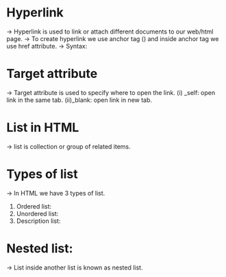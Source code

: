 # Hyperlink

-> Hyperlink is used to link or attach different documents to our web/html page.
-> To create hyperlink we use anchor tag (<a></a>) and inside anchor tag we use href attribute.
-> Syntax: <a href="" target=""></a>

# Target attribute

-> Target attribute is used to specify where to open the link.
(i) \_self: open link in the same tab.
(ii)\_blank: open link in new tab.

# List in HTML

-> list is collection or group of related items.

# Types of list

-> In HTML we have 3 types of list.

1. Ordered list: <ol></ol>
2. Unordered list: <ul></ul>
3. Description list: <dl></dl>

# Nested list:

-> List inside another list is known as nested list.
